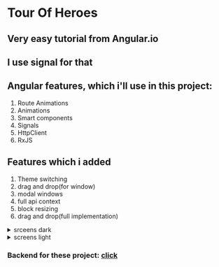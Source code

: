 # Tour Of Heroes
## Very easy tutorial from Angular.io 
## I use signal for that
## Angular features, which i'll use in this project:
1. Route Animations
2. Animations
3. Smart components
4. Signals
5. HttpClient
6. RxJS

## Features which i added
1. Theme switching
2. drag and drop(for window)
3. modal windows
4. full api context
5. block resizing
6. drag and drop(full implementation)
<details>
<summary>
srceens dark
  


</summary>
<img src="src/assets/images/img_6.png" alt="">
<img src="src/assets/images/img_3.png" alt="">
<img src="src/assets/images/img.png" alt="">
<img src="src/assets/images/img_1.png" alt="">
<img src="src/assets/images/img_2.png" alt="">

</details>
<details>
<summary>screens light

</summary>
<img src="src/assets/images/img_7.png" alt="">
<img src="src/assets/images/img_8.png" alt="">
<img src="src/assets/images/img_9.png" alt="">
<img src="src/assets/images/img_10.png" alt="">

</details>


### Backend for these project: [click](https://github.com/0xc0000007b/tour-of-heroes-back.git)


